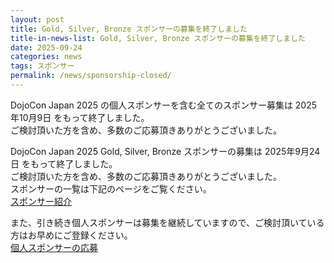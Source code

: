 ```yaml
---
layout: post
title: Gold, Silver, Bronze スポンサーの募集を終了しました
title-in-news-list: Gold, Silver, Bronze スポンサーの募集を終了しました
date: 2025-09-24
categories: news
tags: スポンサー
permalink: /news/sponsorship-closed/
---
```


<p class="border rounded px-5 py-3 mb-5">
	DojoCon Japan 2025 の個人スポンサーを含む全てのスポンサー募集は 2025年10月9日 をもって終了しました。<br>
	ご検討頂いた方を含め、多数のご応募頂きありがとうございました。
</p>


<p>
  DojoCon Japan 2025 Gold, Silver, Bronze スポンサーの募集は 2025年9月24日 をもって終了しました。<br>
  ご検討頂いた方を含め、多数のご応募頂きありがとうございました。<br>
  スポンサーの一覧は下記のページをご覧ください。<br>
  <a href='/sponsorship/list/'>スポンサー紹介</a>
</p>

<p class='mt-6'>
  また、引き続き個人スポンサーは募集を継続していますので、ご検討頂いている方はお早めにご登録ください。<br>
  <a href='https://dojocon-japan.doorkeeper.jp/events/188180' target='_blank'>個人スポンサーの応募</a>
</p>
